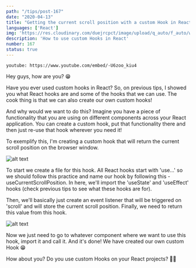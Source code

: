 ```yaml
---
path: "/tips/post-167"
date: "2020-04-13"
title: "Getting the current scroll position with a custom Hook in React"
languages: ['React']
img: 'https://res.cloudinary.com/duejrcpct/image/upload/q_auto/f_auto/w_1000/v1588363030/tips/167-1_feogoi.png'
description: 'How to use custom Hooks in React'
number: 167
status: true
---
```


`youtube: https://www.youtube.com/embed/-U6zoo_kiu4`

Hey guys, how are you? 😁

Have you ever used custom hooks in React?
So, on previous tips, I showed you what React hooks are and some of the hooks that we can use. The cook thing is that we can also create our own custom hooks!

And why would we want to do this? Imagine you have a piece of functionality that you are using on different components across your React application. You can create a custom hook, put that functionality there and then just re-use that hook wherever you need it!

To exemplify this, I'm creating a custom hook that will return the current scroll position on the browser window.

![alt text](https://res.cloudinary.com/duejrcpct/image/upload/q_auto/f_auto/w_1000/v1588363030/tips/167-3_rqyumo.png "React custom hook")

To start we create a file for this hook. All React hooks start with 'use...' so we should follow this practice and name our hook by following this - useCurrentScrollPosition.
In here, we'll import the 'useState' and 'useEffect' hooks (check previous tips to see what these hooks are for).

Then, we'll basically just create an event listener that will be triggered on 'scroll' and will store the current scroll position. Finally, we need to return this value from this hook.

![alt text](https://res.cloudinary.com/duejrcpct/image/upload/q_auto/f_auto/w_1000/v1588363030/tips/167-4_opzgfz.png "React custom hook")

Now we just need to go to whatever component where we want to use this hook, import it and call it. And it's done! We have created our own custom Hook 😁

How about you? Do you use custom Hooks on your React projects? 🤔🤘